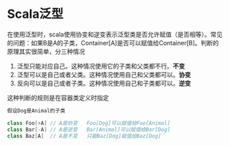 # Scala泛型

在使用泛型时，scala使用协变和逆变表示泛型类是否允许赋值（是否相等）。常见的问题：如果B是A的子类，Container[A]是否可以赋值给Container[B]。判断的原理其实很简单，分三种情况

1. 泛型只能对应自己。这种情况使用它的子类和父类都不行。**不变**
2. 泛型可以是自己或者父类。这种情况使用自己和父类都可以。**协变**
3. 反向可以是自己或者子类。这种情况使用自己和子类都可以。**逆变**



这种判断的规则是在容器类定义时指定

```scala
假设Dog是Animal的子类

class Foo[+A] // A是协变   Foo[Dog]可以赋值给Foo[Animal]
class Bar[-A] // A是逆变   Bar[Animal]可以赋值给Bar[Dog]
class Baz[A]  // A是不变   只能Baz[Dog]赋值给Baz[Dog]


```

